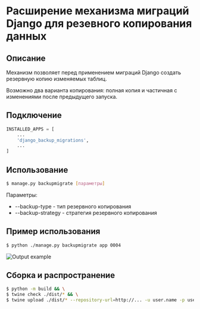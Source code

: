 # Расширение механизма миграций Django для резевного копирования данных

## Описание

Механизм позволяет перед применением миграций Django создать резервную копию изменяемых таблиц.

Возможно два варианта копирования: полная копия и частичная с изменениями после предыдущего запуска.

## Подключение

```python
INSTALLED_APPS = [
    ...
    'django_backup_migrations',
    ...
]
```

## Использование

```sh
$ manage.py backupmigrate [параметры]
```

Параметры:

* \-\-backup-type - тип резервного копирования
* \-\-backup-strategy - стратегия резервного копирования

## Пример использования

```sh
$ python ./manage.py backupmigrate app 0004
```

![Output example](./docs/images/backupmigrate.png)

## Сборка и распространение

```sh
$ python -m build && \
$ twine check ./dist/* && \
$ twine upload ./dist/* --repository-url=http://... -u user.name -p userpassword
```
